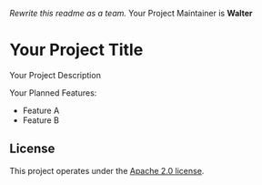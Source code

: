 *Rewrite this readme as a team.*
Your Project Maintainer is **Walter**

# Your Project Title

Your Project Description

Your Planned Features:
* Feature A
* Feature B

## License
This project operates under the [Apache 2.0 license](https://github.com/CSI280-S17/Montpelier/blob/master/LICENSE). 
